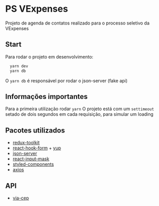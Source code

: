 # PS VExpenses

Projeto de agenda de contatos realizado para o processo seletivo da VExpenses

## Start

Para rodar o projeto em desenvolvimento:

```bash
  yarn dev
  yarn db
```

O `yarn db` é responsável por rodar o json-server (fake api)

## Informações importantes

Para a primeira utilização rodar `yarn`
O projeto está com um `settimeout` setado de dois segundos em cada requisição, para simular um loading

## Pacotes utilizados

- [redux-toolkit](https://redux-toolkit.js.org/)
- [react-hook-form](https://react-hook-form.com/) + [yup](https://github.com/jquense/yup)
- [json-server](https://github.com/typicode/json-server)
- [react-input-mask](https://github.com/sanniassin/react-input-mask)
- [styled-components](https://styled-components.com/)
- [axios](https://axios-http.com/ptbr/docs/intro)

## API

- [via-cep](https://viacep.com.br/)
